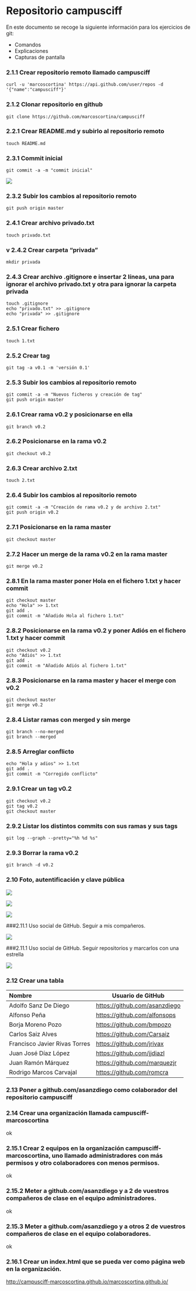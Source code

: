 Repositorio campusciff
===================

En este documento se recoge la siguiente información para los ejercicios de git:

- Comandos
- Explicaciones
- Capturas de pantalla

### 2.1.1 Crear repositorio remoto llamado campusciff
```
curl -u 'marcoscortina' https://api.github.com/user/repos -d '{"name":"campusciff"}'
```

### 2.1.2 Clonar repositorio en github
```
git clone https://github.com/marcoscortina/campusciff
```

### 2.2.1 Crear README.md y subirlo al repositorio remoto
```
touch README.md
```

### 2.3.1 Commit inicial
```
git commit -a -m "commit inicial"
```
![](https://github.com/marcoscortina/campusciff/raw/master/img/CommitInicial.png)


### 2.3.2 Subir los cambios al repositorio remoto
```
git push origin master
```

### 2.4.1 Crear archivo privado.txt
```
touch privado.txt
```

### v 2.4.2 Crear carpeta “privada” 
```
mkdir privada
```

### 2.4.3 Crear archivo .gitignore e insertar 2 líneas, una para ignorar el archivo privado.txt y otra para ignorar la carpeta privada
```
touch .gitignore
echo "privado.txt" >> .gitignore
echo "privada" >> .gitignore
```

### 2.5.1 Crear fichero
```
touch 1.txt		
```

### 2.5.2 Crear tag
```
git tag -a v0.1 -m 'versión 0.1'
```

### 2.5.3 Subir los cambios al repositorio remoto
```
git commit -a -m "Nuevos ficheros y creación de tag"
git push origin master
```		
					
###  2.6.1 Crear rama v0.2 y posicionarse en ella
```
git branch v0.2
```

### 2.6.2 Posicionarse en la rama v0.2 
```
git checkout v0.2
```

### 2.6.3 Crear archivo 2.txt
```
touch 2.txt
```

### 2.6.4 Subir los cambios al repositorio remoto
```
git commit -a -m "Creación de rama v0.2 y de archivo 2.txt"
git push origin v0.2
```


### 2.7.1 Posicionarse en la rama master
```
git checkout master
```


###  2.7.2 Hacer un merge de la rama v0.2 en la rama master
```
git merge v0.2
```

### 2.8.1 En la rama master poner Hola en el fichero 1.txt y hacer commit
```
git checkout master
echo "Hola" >> 1.txt
git add . 
git commit -m "Añadido Hola al fichero 1.txt"
```

### 2.8.2 Posicionarse en la rama v0.2 y poner Adiós en el fichero 1.txt y hacer commit
```
git checkout v0.2
echo "Adiós" >> 1.txt
git add .
git commit -m "Añadido Adiós al fichero 1.txt"
```

### 2.8.3 Posicionarse en la rama master y hacer el merge con v0.2
```
git checkout master
git merge v0.2
```

### 2.8.4 Listar ramas con merged y sin merge
```
git branch --no-merged 
git branch --merged
```

### 2.8.5 Arreglar conflicto
```
echo "Hola y adios" >> 1.txt
git add .
git commit -m "Corregido conflicto"
```
### 2.9.1 Crear un tag v0.2
```
git checkout v0.2
git tag v0.2
git checkout master
```

### 2.9.2 Listar los distintos commits con sus ramas y sus tags
```
git log --graph --pretty="%h %d %s"
```

### 2.9.3 Borrar la rama v0.2
```
git branch -d v0.2
```

### 2.10 Foto, autentificación y clave pública 

![](https://github.com/marcoscortina/campusciff/raw/master/img/FotoDePerfil.png)

![](https://github.com/marcoscortina/campusciff/raw/master/img/DobleFactorDeAutentificacion.png)

![](https://github.com/marcoscortina/campusciff/raw/master/img/ClavePublica.png)

###2.11.1 Uso social de GitHub. Seguir a mis compañeros.

![](https://github.com/marcoscortina/campusciff/raw/master/img/UsoSocialGitFollowing.png)

###2.11.1 Uso social de GitHub. Seguir repositorios y marcarlos con una estrella

![](https://github.com/marcoscortina/campusciff/raw/master/img/UsoSocialGitHubStars.png)



### 2.12 Crear una tabla

| Nombre     					| Usuario de GitHub 
| :-------------------------- 	| -------------------------- 
|Adolfo Sanz De Diego			|https://github.com/asanzdiego
|Alfonso Peña					|https://github.com/alfonsops
|Borja Moreno Pozo				|https://github.com/bmpozo
|Carlos Saiz Alves				|https://github.com/Carsaiz
|Francisco Javier Rivas Torres	|https://github.com/jrivax
|Juan José Díaz López			|https://github.com/jjdiazl
|Juan Ramón Márquez				|https://github.com/marquezjr
|Rodrigo Marcos Carvajal		|https://github.com/romcra



### 2.13 Poner a github.com/asanzdiego como colaborador del repositorio campusciff


### 2.14 Crear una organización llamada campusciff-marcoscortina
ok

### 2.15.1 Crear 2 equipos en la organización campusciff-marcoscortina, uno llamado administradores con más permisos y otro colaboradores con menos permisos.
ok

### 2.15.2 Meter a github.com/asanzdiego y a 2 de vuestros compañeros de clase en el equipo administradores.
ok

### 2.15.3 Meter a github.com/asanzdiego y a otros 2 de vuestros compañeros de clase en el equipo colaboradores.
ok

### 2.16.1 Crear un index.html que se pueda ver como página web en la organización.
http://campusciff-marcoscortina.github.io/marcoscortina.github.io/








